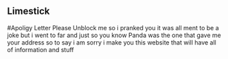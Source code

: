 ## Limestick
#Apoligy Letter
Please Unblock me so i pranked you it was all ment to be a joke but i went to far and just so you know Panda was the one that gave me your address so to say i am sorry i make you this website that will have all of information and stuff
